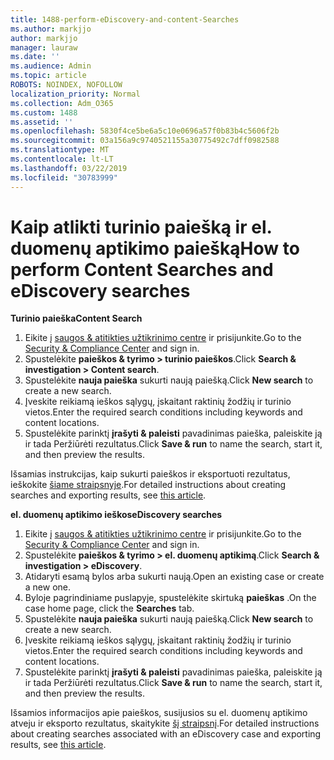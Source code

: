 ```yaml
---
title: 1488-perform-eDiscovery-and-content-Searches
ms.author: markjjo
author: markjjo
manager: lauraw
ms.date: ''
ms.audience: Admin
ms.topic: article
ROBOTS: NOINDEX, NOFOLLOW
localization_priority: Normal
ms.collection: Adm_O365
ms.custom: 1488
ms.assetid: ''
ms.openlocfilehash: 5830f4ce5be6a5c10e0696a57f0b83b4c5606f2b
ms.sourcegitcommit: 03a156a9c9740521155a30775492c7dff0982588
ms.translationtype: MT
ms.contentlocale: lt-LT
ms.lasthandoff: 03/22/2019
ms.locfileid: "30783999"
---
```

# <a name="how-to-perform-content-searches-and-ediscovery-searches"></a><span data-ttu-id="62f80-102">Kaip atlikti turinio paiešką ir el. duomenų aptikimo paiešką</span><span class="sxs-lookup"><span data-stu-id="62f80-102">How to perform Content Searches and eDiscovery searches</span></span>

<span data-ttu-id="62f80-103">**Turinio paieška**</span><span class="sxs-lookup"><span data-stu-id="62f80-103">**Content Search**</span></span>

1. <span data-ttu-id="62f80-104">Eikite į [saugos & atitikties užtikrinimo centre](https://protection.office.com) ir prisijunkite.</span><span class="sxs-lookup"><span data-stu-id="62f80-104">Go to the [Security & Compliance Center](https://protection.office.com) and sign in.</span></span>
2. <span data-ttu-id="62f80-105">Spustelėkite **paieškos & tyrimo > turinio paieškos**.</span><span class="sxs-lookup"><span data-stu-id="62f80-105">Click **Search & investigation > Content search**.</span></span>
3. <span data-ttu-id="62f80-106">Spustelėkite **nauja paieška** sukurti naują paiešką.</span><span class="sxs-lookup"><span data-stu-id="62f80-106">Click **New search** to create a new search.</span></span>
4. <span data-ttu-id="62f80-107">Įveskite reikiamą ieškos sąlygų, įskaitant raktinių žodžių ir turinio vietos.</span><span class="sxs-lookup"><span data-stu-id="62f80-107">Enter the required search conditions including keywords and content locations.</span></span>  
5. <span data-ttu-id="62f80-108">Spustelėkite parinktį **įrašyti & paleisti** pavadinimas paieška, paleiskite ją ir tada Peržiūrėti rezultatus.</span><span class="sxs-lookup"><span data-stu-id="62f80-108">Click **Save & run** to name the search, start it, and then preview the results.</span></span> 
 
<span data-ttu-id="62f80-109">Išsamias instrukcijas, kaip sukurti paieškos ir eksportuoti rezultatus, ieškokite [šiame straipsnyje](https://docs.microsoft.com/office365/securitycompliance/content-search).</span><span class="sxs-lookup"><span data-stu-id="62f80-109">For detailed instructions about creating searches and exporting results, see [this article](https://docs.microsoft.com/office365/securitycompliance/content-search).</span></span>

<span data-ttu-id="62f80-110">**el. duomenų aptikimo ieškos**</span><span class="sxs-lookup"><span data-stu-id="62f80-110">**eDiscovery searches**</span></span>

1. <span data-ttu-id="62f80-111">Eikite į [saugos & atitikties užtikrinimo centre](https://protection.office.com) ir prisijunkite.</span><span class="sxs-lookup"><span data-stu-id="62f80-111">Go to the [Security & Compliance Center](https://protection.office.com) and sign in.</span></span>
2. <span data-ttu-id="62f80-112">Spustelėkite **paieškos & tyrimo > el. duomenų aptikimą**.</span><span class="sxs-lookup"><span data-stu-id="62f80-112">Click **Search & investigation > eDiscovery**.</span></span>
3. <span data-ttu-id="62f80-113">Atidaryti esamą bylos arba sukurti naują.</span><span class="sxs-lookup"><span data-stu-id="62f80-113">Open an existing case or create a new one.</span></span>
4. <span data-ttu-id="62f80-114">Byloje pagrindiniame puslapyje, spustelėkite skirtuką **paieškas** .</span><span class="sxs-lookup"><span data-stu-id="62f80-114">On the case home page, click the **Searches** tab.</span></span>  
5. <span data-ttu-id="62f80-115">Spustelėkite **nauja paieška** sukurti naują paiešką.</span><span class="sxs-lookup"><span data-stu-id="62f80-115">Click **New search** to create a new search.</span></span>
6. <span data-ttu-id="62f80-116">Įveskite reikiamą ieškos sąlygų, įskaitant raktinių žodžių ir turinio vietos.</span><span class="sxs-lookup"><span data-stu-id="62f80-116">Enter the required search conditions including keywords and content locations.</span></span>  
7. <span data-ttu-id="62f80-117">Spustelėkite parinktį **įrašyti & paleisti** pavadinimas paieška, paleiskite ją ir tada Peržiūrėti rezultatus.</span><span class="sxs-lookup"><span data-stu-id="62f80-117">Click **Save & run** to name the search, start it, and then preview the results.</span></span>

<span data-ttu-id="62f80-118">Išsamios informacijos apie paieškos, susijusios su el. duomenų aptikimo atveju ir eksporto rezultatus, skaitykite [šį straipsnį](https://docs.microsoft.com/office365/securitycompliance/ediscovery-cases).</span><span class="sxs-lookup"><span data-stu-id="62f80-118">For detailed instructions about creating searches associated with an eDiscovery case and exporting results, see [this article](https://docs.microsoft.com/office365/securitycompliance/ediscovery-cases).</span></span>